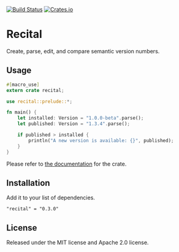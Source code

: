 [![Build Status](https://travis-ci.org/kherge/recital.svg?branch=master)](https://travis-ci.org/kherge/recital)
[![Crates.io](https://img.shields.io/crates/v/recital.svg)](https://crates.io/crates/recital)

Recital
=======

Create, parse, edit, and compare semantic version numbers.

Usage
-----

```rust
#[macro_use]
extern crate recital;

use recital::prelude::*;

fn main() {
    let installed: Version = "1.0.0-beta".parse();
    let published: Version = "1.3.4".parse();

    if published > installed {
        println("A new version is available: {}", published);
    }
}
```

Please refer to [the documentation](https://kherge.github.io/recital/) for the crate.

Installation
------------

Add it to your list of dependencies.

    "recital" = "0.3.0"

License
-------

Released under the MIT license and Apache 2.0 license.

